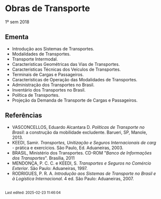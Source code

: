 # Obras de Transporte

1º sem 2018

## Ementa

- Introdução aos Sistemas de Transportes. 
- Modalidades de Transportes. 
- Transporte Intermodal. 
- Características Geométricas das Vias de Transportes.
- Características Técnicas dos Veículos de Transportes. 
- Terminais de Cargas e Passageiros. 
- Características de Operação das Modalidades de Transportes.
- Administração dos Transportes no Brasil. 
- Inventário dos Transportes no Brasil. 
- Política de Transportes. 
- Projeção da Demanda de Transporte de Cargas e Passageiros.

## Referências

- VASCONCELLOS, Eduardo Alcantara D. *Políticas de Transporte no Brasil*: a construção da mobilidade excludente. Barueri, SP, Manole, 2013.
- KEEDI, Samir. *Transportes, Unitização e Seguros Internacionais de carg* - prática e exercícios. São Paulo, Ed. Aduaneiras, 2003.
- BRASIL, Ministério dos Transportes. CD-ROM "*Banco de Informações dos Transportes*". Brasília, 2011
- MENDONÇA, P. C. C. e KEEDI, S. *Transportes e Seguros no Comércio Exterior*. São Paulo: Aduaneiras, 1997.
- RODRIGUES, P. R. A. *Introdução aos Sistemas de Transporte no Brasil e à Logística Internacional*. 4 ed. São Paulo: Aduaneiras, 2007.


<br><sub>Last edited: 2025-02-23 11:46:04</sub>
